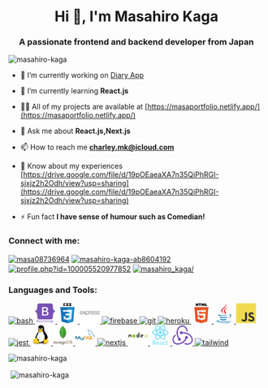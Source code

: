 <h1 align="center">Hi 👋, I'm Masahiro Kaga</h1>
<h3 align="center">A passionate frontend and backend developer from Japan</h3>

<p align="left"> <img src="https://komarev.com/ghpvc/?username=masahiro-kaga&label=Profile%20views&color=0e75b6&style=flat" alt="masahiro-kaga" /> </p>

- 🔭 I’m currently working on [Diary App](https://note-app-masamern.herokuapp.com/)

- 🌱 I’m currently learning **React.js**

- 👨‍💻 All of my projects are available at [https://masaportfolio.netlify.app/](https://masaportfolio.netlify.app/)

- 💬 Ask me about **React.js,Next.js**

- 📫 How to reach me **charley.mk@icloud.com**

- 📄 Know about my experiences [https://drive.google.com/file/d/19pOEaeaXA7n35QiPhRGI-sjxjz2h2Odh/view?usp=sharing](https://drive.google.com/file/d/19pOEaeaXA7n35QiPhRGI-sjxjz2h2Odh/view?usp=sharing)

- ⚡ Fun fact **I have sense of humour such as Comedian!**

<h3 align="left">Connect with me:</h3>
<p align="left">
<a href="https://twitter.com/masa08736964" target="blank"><img align="center" src="https://raw.githubusercontent.com/rahuldkjain/github-profile-readme-generator/master/src/images/icons/Social/twitter.svg" alt="masa08736964" height="30" width="40" /></a>
<a href="https://linkedin.com/in/masahiro-kaga-ab8604192" target="blank"><img align="center" src="https://raw.githubusercontent.com/rahuldkjain/github-profile-readme-generator/master/src/images/icons/Social/linked-in-alt.svg" alt="masahiro-kaga-ab8604192" height="30" width="40" /></a>
<a href="https://fb.com/profile.php?id=100005520977852" target="blank"><img align="center" src="https://raw.githubusercontent.com/rahuldkjain/github-profile-readme-generator/master/src/images/icons/Social/facebook.svg" alt="profile.php?id=100005520977852" height="30" width="40" /></a>
<a href="https://instagram.com/masahiro_kaga/" target="blank"><img align="center" src="https://raw.githubusercontent.com/rahuldkjain/github-profile-readme-generator/master/src/images/icons/Social/instagram.svg" alt="masahiro_kaga/" height="30" width="40" /></a>
</p>

<h3 align="left">Languages and Tools:</h3>
<p align="left" background-color="white"> <a href="https://www.gnu.org/software/bash/" target="_blank" rel="noreferrer"> <img src="https://www.vectorlogo.zone/logos/gnu_bash/gnu_bash-icon.svg" alt="bash" width="40" height="40"/> </a> <a href="https://getbootstrap.com" target="_blank" rel="noreferrer"> <img src="https://raw.githubusercontent.com/devicons/devicon/master/icons/bootstrap/bootstrap-plain-wordmark.svg" alt="bootstrap" width="40" height="40"/> </a> <a href="https://www.w3schools.com/css/" target="_blank" rel="noreferrer"> <img src="https://raw.githubusercontent.com/devicons/devicon/master/icons/css3/css3-original-wordmark.svg" alt="css3" width="40" height="40"/> </a> <a href="https://expressjs.com" target="_blank" rel="noreferrer"> <img src="https://raw.githubusercontent.com/devicons/devicon/master/icons/express/express-original-wordmark.svg" alt="express" width="40" height="40"/> </a> <a href="https://firebase.google.com/" target="_blank" rel="noreferrer"> <img src="https://www.vectorlogo.zone/logos/firebase/firebase-icon.svg" alt="firebase" width="40" height="40"/> </a> <a href="https://git-scm.com/" target="_blank" rel="noreferrer"> <img src="https://www.vectorlogo.zone/logos/git-scm/git-scm-icon.svg" alt="git" width="40" height="40"/> </a> <a href="https://heroku.com" target="_blank" rel="noreferrer"> <img src="https://www.vectorlogo.zone/logos/heroku/heroku-icon.svg" alt="heroku" width="40" height="40"/> </a> <a href="https://www.w3.org/html/" target="_blank" rel="noreferrer"> <img src="https://raw.githubusercontent.com/devicons/devicon/master/icons/html5/html5-original-wordmark.svg" alt="html5" width="40" height="40"/> </a> <a href="https://www.java.com" target="_blank" rel="noreferrer"> <img src="https://raw.githubusercontent.com/devicons/devicon/master/icons/java/java-original.svg" alt="java" width="40" height="40"/> </a> <a href="https://developer.mozilla.org/en-US/docs/Web/JavaScript" target="_blank" rel="noreferrer"> <img src="https://raw.githubusercontent.com/devicons/devicon/master/icons/javascript/javascript-original.svg" alt="javascript" width="40" height="40"/> </a> <a href="https://jestjs.io" target="_blank" rel="noreferrer"> <img src="https://www.vectorlogo.zone/logos/jestjsio/jestjsio-icon.svg" alt="jest" width="40" height="40"/> </a> <a href="https://www.linux.org/" target="_blank" rel="noreferrer"> <img src="https://raw.githubusercontent.com/devicons/devicon/master/icons/linux/linux-original.svg" alt="linux" width="40" height="40"/> </a> <a href="https://www.mongodb.com/" target="_blank" rel="noreferrer"> <img src="https://raw.githubusercontent.com/devicons/devicon/master/icons/mongodb/mongodb-original-wordmark.svg" alt="mongodb" width="40" height="40"/> </a> <a href="https://www.mysql.com/" target="_blank" rel="noreferrer"> <img src="https://raw.githubusercontent.com/devicons/devicon/master/icons/mysql/mysql-original-wordmark.svg" alt="mysql" width="40" height="40"/> </a> <a href="https://nextjs.org/" target="_blank" rel="noreferrer"> <img src="https://cdn.worldvectorlogo.com/logos/nextjs-2.svg" alt="nextjs" width="40" height="40"/> </a> <a href="https://nodejs.org" target="_blank" rel="noreferrer"> <img src="https://raw.githubusercontent.com/devicons/devicon/master/icons/nodejs/nodejs-original-wordmark.svg" alt="nodejs" width="40" height="40"/> </a> <a href="https://reactjs.org/" target="_blank" rel="noreferrer"> <img src="https://raw.githubusercontent.com/devicons/devicon/master/icons/react/react-original-wordmark.svg" alt="react" width="40" height="40"/> </a> <a href="https://redux.js.org" target="_blank" rel="noreferrer"> <img src="https://raw.githubusercontent.com/devicons/devicon/master/icons/redux/redux-original.svg" alt="redux" width="40" height="40"/> </a> <a href="https://tailwindcss.com/" target="_blank" rel="noreferrer"> <img src="https://www.vectorlogo.zone/logos/tailwindcss/tailwindcss-icon.svg" alt="tailwind" width="40" height="40"/> </a> </p>

<p><img align="left" src="https://github-readme-stats.vercel.app/api/top-langs?username=masahiro-kaga&show_icons=true&locale=en&layout=compact" alt="masahiro-kaga" /></p>

<br>

<p>&nbsp;<img align="center" src="https://github-readme-stats.vercel.app/api?username=masahiro-kaga&show_icons=true&locale=en" alt="masahiro-kaga" /></p>
